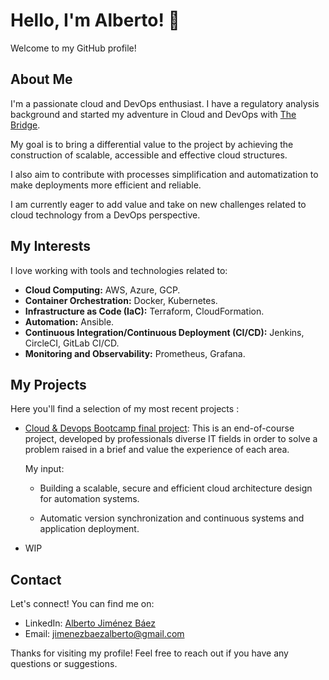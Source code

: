 # Hello, I'm Alberto! 👋

Welcome to my GitHub profile!

## About Me

I'm a passionate cloud and DevOps enthusiast. I have a regulatory analysis background and started my adventure in Cloud and DevOps with [The Bridge](https://www.thebridge.tech/?utm_medium=ppc&utm_source=adwords&utm_campaign=GA_The+Bridge_Marca&utm_term=the%20bridge%20bootcamp&hsa_kw=the%20bridge%20bootcamp&hsa_net=adwords&hsa_ver=3&hsa_cam=6496961935&hsa_ad=549241137266&hsa_acc=1272778203&hsa_src=g&hsa_grp=82036397030&hsa_mt=p&hsa_tgt=kwd-1287381892718&gclid=Cj0KCQjw06-oBhC6ARIsAGuzdw3wywTfvzIW39JlTTrYJZYpkwF0yUkijjEy_5Isn9yp4Dv70WAwjewaAu5zEALw_wcB).


My goal is to bring a differential value to the project by achieving the construction of scalable, accessible and effective cloud structures. 


I also aim to contribute with processes simplification and automatization to make deployments more efficient and reliable. 


I am currently eager to add value and take on new challenges related to cloud technology from a DevOps perspective.


## My Interests

I love working with tools and technologies related to:

- **Cloud Computing:** AWS, Azure, GCP.
- **Container Orchestration:** Docker, Kubernetes.
- **Infrastructure as Code (IaC):** Terraform, CloudFormation.
- **Automation:** Ansible.
- **Continuous Integration/Continuous Deployment (CI/CD):** Jenkins, CircleCI, GitLab CI/CD.
- **Monitoring and Observability:** Prometheus, Grafana.

## My Projects

Here you'll find a selection of my most recent projects :

- [Cloud & Devops Bootcamp final project](https://github.com/desafioteam1): This is an end-of-course project, developed by professionals diverse IT  fields in order to solve a problem raised in a brief and value the experience of each area.

  My input:

  - Building a scalable, secure and efficient cloud architecture design for automation systems.

  - Automatic version synchronization and continuous systems and application deployment.

 
- WIP


<!--

- [Project 2](link-to-project-2): Another project you'd like to highlight.
- ...



## Continuous Learning

I'm always looking to learn and grow in my field. Currently, I'm exploring:

- [Technology/Topic Name 1]: Brief description of why you're interested and what you hope to learn.
- [Technology/Topic Name 2]: Same as above.


-->


## Contact

Let's connect! You can find me on:

- LinkedIn: [Alberto Jiménez Báez](https://www.linkedin.com/in/albertojimenezbaez/)
- Email: [jimenezbaezalberto@gmail.com](mailto:jimenezbaezalberto@gmail.com)

Thanks for visiting my profile! Feel free to reach out if you have any questions or suggestions.




<!--

https://github.com/desafioteam1


**AlbertoJBaez/AlbertoJBaez** is a ✨ _special_ ✨ repository because its `README.md` (this file) appears on your GitHub profile.

Here are some ideas to get you started:

- 🔭 I’m currently working on ...
- 🌱 I’m currently learning ...
- 👯 I’m looking to collaborate on ...
- 🤔 I’m looking for help with ...
- 💬 Ask me about ...
- 📫 How to reach me: ...
- 😄 Pronouns: ...
- ⚡ Fun fact: ...



-->
